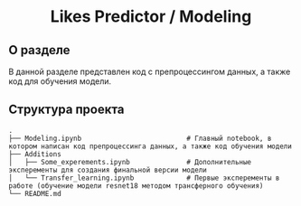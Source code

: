 <h1 align="center">Likes Predictor / Modeling</h1>

<h2>О разделе</h2>
В данной разделе представлен код с препроцессингом данных, а также код для обучения модели.

<h2>Структура проекта</h2>
        
    .
    ├── Modeling.ipynb                          # Главный notebook, в котором написан код препроцессинга данных, а также код обучения модели
    ├── Additions
    │   ├── Some_experements.ipynb              # Дополнительные эксперементы для создания финальной версии модели
    │   └── Transfer_learning.ipynb             # Первые эксперементы в работе (обучение модели resnet18 методом трансферного обучения)
    └── README.md
    


